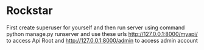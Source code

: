 # Rockstar
First create superuser for yourself and then 
run server using command 
python manage.py runserver and use these urls 
http://127.0.0.1:8000/myapi/ to access Api Root and
http://127.0.0.1:8000/admin to access admin account
